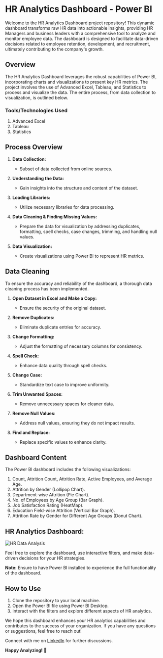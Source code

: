 # HR Analytics Dashboard - Power BI

Welcome to the HR Analytics Dashboard project repository! This dynamic dashboard transforms raw HR data into actionable insights, providing HR Managers and business leaders with a comprehensive tool to analyze and monitor employee data. The dashboard is designed to facilitate data-driven decisions related to employee retention, development, and recruitment, ultimately contributing to the company's growth.

## Overview

The HR Analytics Dashboard leverages the robust capabilities of Power BI, incorporating charts and visualizations to present key HR metrics. The project involves the use of Advanced Excel, Tableau, and Statistics to process and visualize the data. The entire process, from data collection to visualization, is outlined below.

### Tools/Technologies Used

1. Advanced Excel
2. Tableau
3. Statistics

## Process Overview

1. **Data Collection:**
   - Subset of data collected from online sources.

2. **Understanding the Data:**
   - Gain insights into the structure and content of the dataset.

3. **Loading Libraries:**
   - Utilize necessary libraries for data processing.

4. **Data Cleaning & Finding Missing Values:**
   - Prepare the data for visualization by addressing duplicates, formatting, spell checks, case changes, trimming, and handling null values.

5. **Data Visualization:**
   - Create visualizations using Power BI to represent HR metrics.

## Data Cleaning

To ensure the accuracy and reliability of the dashboard, a thorough data cleaning process has been implemented.

1. **Open Dataset in Excel and Make a Copy:**
   - Ensure the security of the original dataset.

2. **Remove Duplicates:**
   - Eliminate duplicate entries for accuracy.

3. **Change Formatting:**
   - Adjust the formatting of necessary columns for consistency.

4. **Spell Check:**
   - Enhance data quality through spell checks.

5. **Change Case:**
   - Standardize text case to improve uniformity.

6. **Trim Unwanted Spaces:**
   - Remove unnecessary spaces for cleaner data.

7. **Remove Null Values:**
   - Address null values, ensuring they do not impact results.

8. **Find and Replace:**
   - Replace specific values to enhance clarity.

## Dashboard Content

The Power BI dashboard includes the following visualizations:

1. Count, Attrition Count, Attrition Rate, Active Employees, and Average Age.
2. Attrition by Gender (Lollipop Chart).
3. Department-wise Attrition (Pie Chart).
4. No. of Employees by Age Group (Bar Graph).
5. Job Satisfaction Rating (HeatMap).
6. Education Field-wise Attrition (Vertical Bar Graph).
7. Attrition Rate by Gender for Different Age Groups (Donut Chart).

## HR Analytics Dashboard:

![HR Data Analysis]([link_to_image.png](https://github.com/meabhaykr/HR-Data-Analysis/blob/main/HR%20Analytics%20Dashboard.png))

Feel free to explore the dashboard, use interactive filters, and make data-driven decisions for your HR strategies.

**Note:** Ensure to have Power BI installed to experience the full functionality of the dashboard.

## How to Use

1. Clone the repository to your local machine.
2. Open the Power BI file using Power BI Desktop.
3. Interact with the filters and explore different aspects of HR analytics.

We hope this dashboard enhances your HR analytics capabilities and contributes to the success of your organization. If you have any questions or suggestions, feel free to reach out!

Connect with me on [LinkedIn](https://www.linkedin.com/in/meabhaykr/) for further discussions.

**Happy Analyzing!** 🚀
